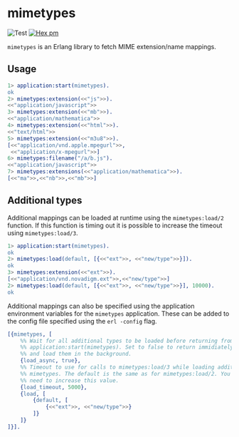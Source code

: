 mimetypes
=========

![Test](https://github.com/erlangpack/mimetypes/workflows/Test/badge.svg)
[![Hex pm](http://img.shields.io/hexpm/v/mimetypes.svg?style=flat)](https://hex.pm/packages/mimetypes)

`mimetypes` is an Erlang library to fetch MIME extension/name mappings.

Usage
-----

```erlang
1> application:start(mimetypes).
ok
2> mimetypes:extension(<<"js">>).
<<"application/javascript">>
3> mimetypes:extension(<<"mb">>).
<<"application/mathematica">>
4> mimetypes:extension(<<"html">>).
<<"text/html">>
5> mimetypes:extension(<<"m3u8">>).    
[<<"application/vnd.apple.mpegurl">>,
 <<"application/x-mpegurl">>]
6> mimetypes:filename("/a/b.js").
<<"application/javascript">>
7> mimetypes:extensions(<<"application/mathematica">>).
[<<"ma">>,<<"nb">>,<<"mb">>]
```

Additional types
----------------

Additional mappings can be loaded at runtime using the ```mimetypes:load/2```
function. If this function is timing out it is possible to increase the
timeout using ```mimetypes:load/3```.

``` erlang
1> application:start(mimetypes).
ok
2> mimetypes:load(default, [{<<"ext">>, <<"new/type">>}]).
ok
3> mimetypes:extension(<<"ext">>).
[<<"application/vnd.novadigm.ext">>,<<"new/type">>]
2> mimetypes:load(default, [{<<"ext">>, <<"new/type">>}], 10000).
ok
```

Additional mappings can also be specified using the application environment
variables for the ```mimetypes``` application. These can be added to the
config file specified using the ```erl -config``` flag.

``` erlang
[{mimetypes, [
    %% Wait for all additional types to be loaded before returning from
    %% application:start(mimetypes). Set to false to return immidiately
    %% and load them in the background.
    {load_async, true},
    %% Timeout to use for calls to mimetypes:load/3 while loading additional
    %% mimetypes. The default is the same as for mimetypes:load/2. You may
    %% need to increase this value.
    {load_timeout, 5000},
    {load, [
        {default, [
            {<<"ext">>, <<"new/type">>}
        ]}
    ]}
]}].
```
